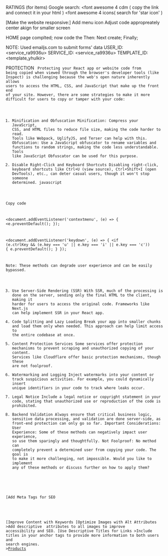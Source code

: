RATINGS (for items)
Google search:
    <font awesome 4 cdm (
        copy the link and connect it in your html
    )
    <font awesome 4 icons(
        search for 'star icon'
    )

[Make the website responsive:]
    Add menu icon
    Adjust code appropreately
    center akign for smaller screen


HOME page complted;
    now code the <products page>
    Then:
    <Single product page>
    Next create;
    <Cart page>
    Finally;
    <Account page>


NOTE:
    <EmailJS>
    Used emailjs.com to submit forms' data
    USER_ID: <service_ra9936u>
    SERVICE_ID: <service_ra9936u>
    TEMPLATE_ID: <template_yhulkir>




PROTECTION <CODE>
Protecting your React app or website code from being copied when viewed through the browser's developer tools (like Inspect) is challenging because the web's open nature inherently allows users to access the HTML, CSS, and JavaScript that make up the front end of your site. However, there are some strategies to make it more difficult for users to copy or tamper with your code:

1. Minification and Obfuscation
Minification: Compress your JavaScript, CSS, and HTML files to reduce file size, making the code harder to read. Tools like Webpack, UglifyJS, and Terser can help with this.
Obfuscation: Use a JavaScript obfuscator to rename variables and functions to random strings, making the code less understandable. Tools like JavaScript Obfuscator can be used for this purpose.
2. Disable Right-Click and Keyboard Shortcuts
Disabling right-click, keyboard shortcuts like Ctrl+U (view source), Ctrl+Shift+I (open DevTools), etc., can deter casual users, though it won't stop someone determined.
javascript



Copy code


<document.addEventListener('contextmenu', (e) => {
    <e.preventDefault();
});

<document.addEventListener('keydown', (e) => {
    <if (e.ctrlKey && (e.key === 'u' || e.key === 'i' || e.key === 'c')) {
        e.preventDefault();
    }
});




Note: These methods can degrade user experience and can be easily bypassed.

3. Use Server-Side Rendering (SSR)
With SSR, much of the processing is done on the server, sending only the final HTML to the client, making it harder for users to access the original code. Frameworks like Next.js can help implement SSR in your React app.
4. Code Splitting and Lazy Loading
Break your app into smaller chunks and load them only when needed. This approach can help limit access to the entire codebase at once.
5. Content Protection Services
Some services offer protection mechanisms to prevent scraping and unauthorized copying of your content. Services like Cloudflare offer basic protection mechanisms, though these are not foolproof.
6. Watermarking and Logging
Inject watermarks into your content or track suspicious activities. For example, you could dynamically insert unique identifiers in your code to track where leaks occur.
7. Legal Notice
Include a legal notice or copyright statement in your code, stating that unauthorized use or reproduction of the code is prohibited.
8. Backend Validation
Always ensure that critical business logic, sensitive data processing, and validation are done server-side, as front-end protection can only go so far.
Important Considerations:
User Experience: Some of these methods can negatively impact user experience, so use them sparingly and thoughtfully.
Not Foolproof: No method can completely prevent a determined user from copying your code. The goal is to make it more challenging, not impossible.
Would you like to implement any of these methods or discuss further on how to apply them?




<!--SEO (Search Engine Optimization)-->
[Add Meta Tags for SEO
<meta name="description" content="StoreJMS - Your destination for high-end watches, rings, chains, iPhones, and more.">
<meta name="keywords" content="StoreJMS, watches, rings, chains, iPhones, AirPods, gold stones, mobile accessories">
<meta name="author" content="James Sammy">

[Improve Content with Keywords
[Optimize Images with Alt Attributes
    >Add descriptive <alt> attributes to all images to improve accessibility and SEO.
[Use Descriptive Titles for Links
    >Include titles in your anchor tags to provide more information to both users and search engines.
    ><a href="products.html" title="View our range of products">Products</a>
